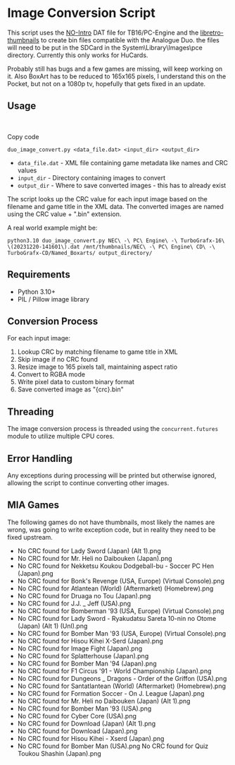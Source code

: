 # Image Conversion Script

This script uses the [NO-Intro]() DAT file for TB16/PC-Engine and the [libretro-thumbnails](https://github.com/libretro-thumbnails/libretro-thumbnails) to create bin files compatible with the Analogue Duo.  the files will need to be put in the SDCard in the System\Library\Images\pce directory.  Currently this only works for HuCards.  

Probably still has bugs and a few games are missing, will keep working on it.  Also BoxArt has to be reduced to 165x165 pixels, I understand this on the Pocket, but not on a 1080p tv, hopefully that gets fixed in an update.

## Usage

&nbsp;

Copy code

`duo_image_convert.py <data_file.dat> <input_dir> <output_dir>`

- `data_file.dat` \- XML file containing game metadata like names and CRC values
- `input_dir` \- Directory containing images to convert
- `output_dir` \- Where to save converted images - this has to already exist

The script looks up the CRC value for each input image based on the filename and game title in the XML data. The converted images are named using the CRC value + ".bin" extension.

A real world example might be:

`python3.10 duo_image_convert.py NEC\ -\ PC\ Engine\ -\ TurboGrafx-16\ \(20231220-141601\).dat /mnt/thumbnails/NEC\ -\ PC\ Engine\ CD\ -\ TurboGrafx-CD/Named_Boxarts/ output_directory/`

## Requirements

- Python 3.10+
- PIL / Pillow image library

## Conversion Process

For each input image:

1.  Lookup CRC by matching filename to game title in XML
2.  Skip image if no CRC found
3.  Resize image to 165 pixels tall, maintaining aspect ratio
4.  Convert to RGBA mode
5.  Write pixel data to custom binary format
6.  Save converted image as "{crc}.bin"

## Threading

The image conversion process is threaded using the `concurrent.futures` module to utilize multiple CPU cores.

## Error Handling

Any exceptions during processing will be printed but otherwise ignored, allowing the script to continue converting other images.

## MIA Games

The following games do not have thumbnails, most likely the names are wrong, was going to write exception code, but in reality they need to be fixed upstream.

- No CRC found for Lady Sword (Japan) (Alt 1).png
- No CRC found for Mr. Heli no Daibouken (Japan).png
- No CRC found for Nekketsu Koukou Dodgeball-bu - Soccer PC Hen (Japan).png
- No CRC found for Bonk's Revenge (USA, Europe) (Virtual Console).png
- No CRC found for Atlantean (World) (Aftermarket) (Homebrew).png
- No CRC found for Druaga no Tou (Japan).png
- No CRC found for J.J. _ Jeff (USA).png
- No CRC found for Bomberman '93 (USA, Europe) (Virtual Console).png
- No CRC found for Lady Sword - Ryakudatsu Sareta 10-nin no Otome (Japan) (Alt 1) (Unl).png
- No CRC found for Bomber Man '93 (USA, Europe) (Virtual Console).png
- No CRC found for Hisou Kihei X-Serd (Japan).png
- No CRC found for Image Fight (Japan).png
- No CRC found for Splatterhouse (Japan).png
- No CRC found for Bomber Man '94 (Japan).png
- No CRC found for F1 Circus '91 - World Championship (Japan).png
- No CRC found for Dungeons _ Dragons - Order of the Griffon (USA).png
- No CRC found for Santatlantean (World) (Aftermarket) (Homebrew).png
- No CRC found for Formation Soccer - On J. League (Japan).png
- No CRC found for Mr. Heli no Daibouken (Japan) (Alt 1).png
- No CRC found for Bomber Man '93 (USA).png
- No CRC found for Cyber Core (USA).png
- No CRC found for Download (Japan) (Alt 1).png
- No CRC found for Download (Japan).png
- No CRC found for Hisou Kihei - Xserd (Japan).png
- No CRC found for Bomber Man (USA).png
No CRC found for Quiz Toukou Shashin (Japan).png
